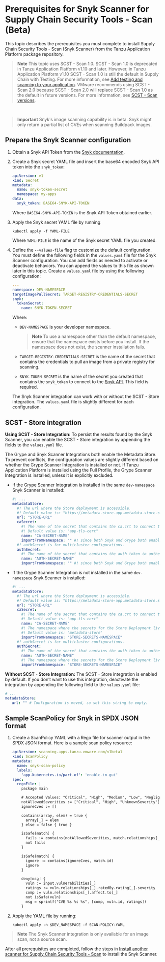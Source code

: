 # Prerequisites for Snyk Scanner for Supply Chain Security Tools - Scan (Beta)

This topic describes the prerequisites you must complete to install Supply Chain Security Tools - Scan (Snyk Scanner) from the Tanzu Application Platform package repository.

> **Note** This topic uses SCST - Scan 1.0. SCST - Scan 1.0 is deprecated in Tanzu Application
> Platform v1.10 and later. However, in Tanzu Application Platform v1.10 SCST - Scan 1.0 is still the
> default in Supply Chain with Testing.
> For more information, see [Add testing and scanning to your application](../getting-started/add-test-and-security.hbs.md#add-testing-and-scanning-to-your-application).
> VMware recommends using SCST - Scan 2.0 because SCST - Scan 2.0 will replace SCST - Scan 1.0 as the
> default in future versions. For more information, see
> [SCST - Scan versions](overview.hbs.md#scst-scan-feat).

<br>

>**Important** Snyk's image scanning capability is in beta. Snyk might only return a partial list of CVEs when scanning Buildpack images.

## <a id="prerecs"></a> Prepare the Snyk Scanner configuration

1. Obtain a Snyk API Token from the [Snyk documentation](https://docs.snyk.io/snyk-cli/authenticate-the-cli-with-your-account).

2. Create a Snyk secret YAML file and insert the base64 encoded Snyk API token into the `snyk_token`:

    ```yaml
    apiVersion: v1
    kind: Secret
    metadata:
      name: snyk-token-secret
      namespace: my-apps
    data:
      snyk_token: BASE64-SNYK-API-TOKEN
    ```

    Where `BASE64-SNYK-API-TOKEN` is the Snyk API Token obtained earlier.

3. Apply the Snyk secret YAML file by running:

    ```console
    kubectl apply -f YAML-FILE
    ```

    Where `YAML-FILE` is the name of the Snyk secret YAML file you created.

4. Define the `--values-file` flag to customize the default configuration. You must define the following fields in the `values.yaml` file for the Snyk Scanner configuration. You can add fields as needed to activate or deactivate behaviors. You can append the values to this file as shown later in this topic. Create a `values.yaml` file by using the following configuration:

    ```yaml
    ---
    namespace: DEV-NAMESPACE
    targetImagePullSecret: TARGET-REGISTRY-CREDENTIALS-SECRET
    snyk:
      tokenSecret:
        name: SNYK-TOKEN-SECRET
    ```

    Where:

    - `DEV-NAMESPACE` is your developer namespace.

        >**Note** To use a namespace other than the default namespace, ensure that the namespace exists before you install. If the namespace does not exist, the scanner installation fails.

    - `TARGET-REGISTRY-CREDENTIALS-SECRET` is the name of the secret that contains the credentials to pull an image from a private registry for scanning.

    - `SNYK-TOKEN-SECRET` is the name of the secret you created that contains the `snyk_token` to connect to the [Snyk API](https://docs.snyk.io/snyk-cli/configure-the-snyk-cli#environment-variables). This field is required.

    The Snyk Scanner integration can work with or without the SCST - Store integration. The `values.yaml` file is slightly different for each configuration.

## <a id="store-integration"></a> SCST - Store integration

**Using SCST - Store Integration:** To persist the results found by the Snyk Scanner, you can enable the SCST - Store integration by appending the fields to the `values.yaml` file.

The Grype and Snyk Scanner Integrations both enable the Metadata Store. To prevent conflicts, the configuration values are slightly different based on whether the Grype Scanner Integration is installed or not. If Tanzu Application Platform is installed using the Full Profile, the Grype Scanner Integration is installed, unless it is explicitly excluded.

- If the Grype Scanner Integration is installed in the same `dev-namespace` Snyk Scanner is installed:

    ```yaml
    #! ...
    metadataStore:
      #! The url where the Store deployment is accessible.
      #! Default value is: "https://metadata-store-app.metadata-store.svc.cluster.local:8443"
      url: "STORE-URL"
      caSecret:
        #! The name of the secret that contains the ca.crt to connect to the Store Deployment.
        #! Default value is: "app-tls-cert"
        name: "CA-SECRET-NAME"
        importFromNamespace: "" #! since both Snyk and Grype both enable store, one must leave importFromNamespace blank
      #! authSecret is for multicluster configurations.
      authSecret:
        #! The name of the secret that contains the auth token to authenticate to the Store Deployment.
        name: "AUTH-SECRET-NAME"
        importFromNamespace: "" #! since both Snyk and Grype both enable store, one must leave importFromNamespace blank
    ```

- If the Grype Scanner Integration is not installed in the same `dev-namespace` Snyk Scanner is installed:

    ```yaml
    #! ...
    metadataStore:
      #! The url where the Store deployment is accessible.
      #! Default value is: "https://metadata-store-app.metadata-store.svc.cluster.local:8443"
      url: "STORE-URL"
      caSecret:
        #! The name of the secret that contains the ca.crt to connect to the Store Deployment.
        #! Default value is: "app-tls-cert"
        name: "CA-SECRET-NAME"
        #! The namespace where the secrets for the Store Deployment live.
        #! Default value is: "metadata-store"
        importFromNamespace: "STORE-SECRETS-NAMESPACE"
      #! authSecret is for multicluster configurations.
      authSecret:
        #! The name of the secret that contains the auth token to authenticate to the Store Deployment.
        name: "AUTH-SECRET-NAME"
        #! The namespace where the secrets for the Store Deployment live.
        importFromNamespace: "STORE-SECRETS-NAMESPACE"
    ```

**Without SCST - Store Integration:** The SCST - Store integration is enabled by default. If you don’t want to use this integration, deactivate the integration by appending the following field to the `values.yaml` file:

```yaml
# ...
metadataStore:
   url: "" # Configuration is moved, so set this string to empty.
```

## <a id="snyk-scan-policy"></a> Sample ScanPolicy for Snyk in SPDX JSON format

1. Create a ScanPolicy YAML with a Rego file for scanner output in the SPDX JSON format. Here is a sample scan policy resource:

    ```yaml
    apiVersion: scanning.apps.tanzu.vmware.com/v1beta1
    kind: ScanPolicy
    metadata:
      name: snyk-scan-policy
      labels:
        'app.kubernetes.io/part-of': 'enable-in-gui'
    spec:
      regoFile: |
        package main

        # Accepted Values: "Critical", "High", "Medium", "Low", "Negligible", "UnknownSeverity"
        notAllowedSeverities := ["Critical", "High", "UnknownSeverity"]
        ignoreCves := []

        contains(array, elem) = true {
          array[_] = elem
        } else = false { true }

        isSafe(match) {
          fails := contains(notAllowedSeverities, match.relationships[_].ratedBy.rating[_].severity)
          not fails
        }

        isSafe(match) {
          ignore := contains(ignoreCves, match.id)
          ignore
        }

        deny[msg] {
          vuln := input.vulnerabilities[_]
          ratings := vuln.relationships[_].ratedBy.rating[_].severity
          comp := vuln.relationships[_].affect.to[_]
          not isSafe(vuln)
          msg = sprintf("CVE %s %s %s", [comp, vuln.id, ratings])
        }
    ```

1. Apply the YAML file by running:

    ```console
    kubectl apply -n $DEV_NAMESPACE -f SCAN-POLICY-YAML
    ```

>**Note** The Snyk Scanner integration is only available for an image scan, not a source scan.

After all prerequisites are completed, follow the steps in [Install another scanner for Supply Chain Security Tools - Scan](install-scanners.hbs.md) to install the Snyk Scanner.
